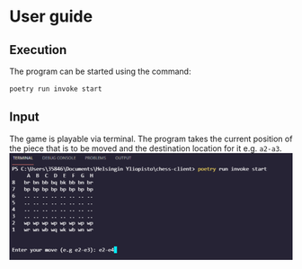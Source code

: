 # User guide

## Execution

The program can be started using the command:

```bash
poetry run invoke start
```

## Input 

The game is playable via terminal. The program takes the current position of the piece that is to be moved and the destination location for it e.g. `a2-a3`.
![Gameplay](./img/gameplay.png)

